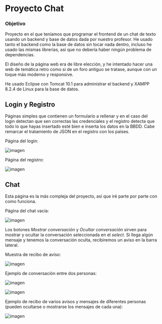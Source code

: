 # Proyecto Chat

### Objetivo

Proyecto en el que teníamos que programar el frontend de un chat de texto usando un backend y base de datos dada por nuestro profesor.
He usado tanto el backend como la base de datos sin tocar nada dentro, incluso he usado las mismas librerias, así que no debería haber ningún problema de dependencias.

El diseño de la página web era de libre elección, y he intentado hacer una web de temática retro como si de un foro antiguo se tratase, aunque con un toque más moderno y responsive.

He usado Eclipse con Tomcat 10.1 para administrar el backend y XAMPP 8.2.4 de Linux para la base de datos.

## Login y Registro

Páginas simples que contienen un formulario a rellenar y en el caso del login detectan que sen correctas las credenciales y el registro detecta que todo lo que hayas insertado esté bien e inserta los datos en la BBDD. Cabe remarcar el tratamiento de JSON en el registro con los países.

Página del login:

![imagen](https://github.com/joanmrt/Chat-Lenguaje-de-Marcas/assets/74322611/c4661a81-6f2e-450b-a019-ab78be149d2e)

Página del registro:

![imagen](https://github.com/joanmrt/Chat-Lenguaje-de-Marcas/assets/74322611/271f490e-e82e-401f-ac76-905d1df84229)

## Chat

Esta página es la más compleja del proyecto, así que iré parte por parte con como funciona.

Página del chat vacía:

![imagen](https://github.com/joanmrt/Chat-Lenguaje-de-Marcas/assets/74322611/d7c6ed19-26e9-49f8-af92-3eb446f15d16)

Los botones *Mostrar conversación* y *Ocultar conversación* sirven para mostrar y ocultar la conversación seleccionada en el *select*. Si llega algún mensaje y tenemos la conversación oculta, recibiremos un aviso en la barra lateral.

Muestra de recibo de aviso:

![imagen](https://github.com/joanmrt/Chat-Lenguaje-de-Marcas/assets/74322611/cdf232af-7259-40b6-bfeb-e2a482e9e83d)

Ejemplo de conversación entre dos personas:

![imagen](https://github.com/joanmrt/Chat-Lenguaje-de-Marcas/assets/74322611/9b762c28-c7e6-4bc1-ab7d-0be8d2a196a1)

![imagen](https://github.com/joanmrt/Chat-Lenguaje-de-Marcas/assets/74322611/6afc042d-013c-42d8-8e1c-e2ba8fe4784d)

Ejemplo de recibo de varios avisos y mensajes de diferentes personas (pueden ocultarse o mostrarse los mensajes de cada una):

![imagen](https://github.com/joanmrt/Chat-Lenguaje-de-Marcas/assets/74322611/90035860-90ac-4b97-af83-201150f52c6a)
